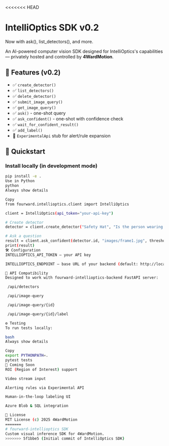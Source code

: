 <<<<<<< HEAD
# IntelliOptics SDK v0.2
Now with ask(), list_detectors(), and more.

An AI-powered computer vision SDK designed for IntelliOptics's capabilities — privately hosted and controlled by **4WardMotion**.

## 🚀 Features (v0.2)
- ✅ `create_detector()`
- ✅ `list_detectors()`
- ✅ `delete_detector()`
- ✅ `submit_image_query()`
- ✅ `get_image_query()`
- ✅ `ask()` - one-shot query
- ✅ `ask_confident()` - one-shot with confidence check
- ✅ `wait_for_confident_result()`
- ✅ `add_label()`
- 🔬 `ExperimentalApi` stub for alert/rule expansion

## 🧪 Quickstart

### Install locally (in development mode)
```bash
pip install -e .
Use in Python
python
Always show details

Copy
from fourward.intellioptics.client import IntelliOptics

client = IntelliOptics(api_token="your-api-key")

# Create detector
detector = client.create_detector("Safety Hat", "Is the person wearing a helmet?")

# Ask a question
result = client.ask_confident(detector.id, "images/frame1.jpg", threshold=0.85)
print(result)
🛠️ Configuration
INTELLIOPTICS_API_TOKEN – your API key

INTELLIOPTICS_ENDPOINT – base URL of your backend (default: http://localhost:8000)

🤖 API Compatibility
Designed to work with fourward-intellioptics-backend FastAPI server:

 /api/detectors

 /api/image-query

 /api/image-query/{id}

 /api/image-query/{id}/label

⚙️ Testing
To run tests locally:

bash
Always show details

Copy
export PYTHONPATH=.
pytest tests
🧩 Coming Soon
ROI (Region of Interest) support

Video stream input

Alerting rules via Experimental API

Human-in-the-loop labeling UI

Azure Blob & SQL integration

📄 License
MIT License (c) 2025 4WardMotion
=======
# fourward-intellioptics SDK
Custom visual inference SDK for 4WardMotion.
>>>>>>> 5f1bbe5 (Initial commit of IntelliOptics SDK)
